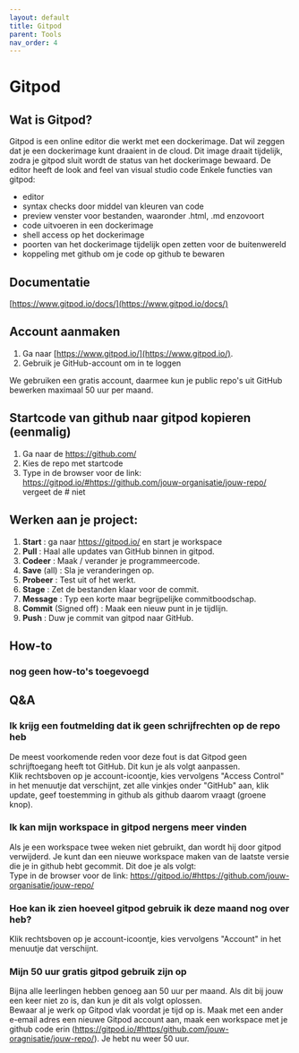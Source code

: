 ```yaml
---
layout: default
title: Gitpod
parent: Tools
nav_order: 4
---
```


# Gitpod
## Wat is Gitpod?
Gitpod is een online editor die werkt met een dockerimage.
Dat wil zeggen dat je een dockerimage kunt draaient in de cloud. Dit image draait tijdelijk, zodra je gitpod sluit wordt de status van het dockerimage bewaard.
De editor heeft de look and feel van visual studio code
Enkele functies van gitpod:
- editor
- syntax checks door middel van kleuren van code
- preview venster voor bestanden, waaronder .html, .md enzovoort
- code uitvoeren in een dockerimage
- shell access op het dockerimage
- poorten van het dockerimage tijdelijk open zetten voor de buitenwereld
- koppeling met github om je code op github te bewaren

## Documentatie
[https://www.gitpod.io/docs/](https://www.gitpod.io/docs/)

## Account aanmaken
1. Ga naar [https://www.gitpod.io/](https://www.gitpod.io/).
2. Gebruik je GitHub-account om in te loggen

We gebruiken een gratis account, daarmee kun je public repo's uit GitHub bewerken maximaal 50 uur per maand.

## Startcode van github naar gitpod kopieren (eenmalig)
1. Ga naar de https://github.com/
2. Kies de repo met startcode
3. Type in de browser voor de link: https://gitpod.io/#https://github.com/jouw-organisatie/jouw-repo/ \
vergeet de # niet

## Werken aan je project:
1. **Start** : ga naar https://gitpod.io/ en start je workspace
2. **Pull** : Haal alle updates van GitHub binnen in gitpod.
3. **Codeer** : Maak / verander je programmeercode.
4. **Save** (all) : Sla je veranderingen op.
5. **Probeer** : Test uit of het werkt.
6. **Stage** : Zet de bestanden klaar voor de commit.
7. **Message** : Typ een korte maar begrijpelijke commitboodschap.
8. **Commit** (Signed off) : Maak een nieuw punt in je tijdlijn.
9. **Push** : Duw je commit van gitpod naar GitHub.

## How-to
### nog geen how-to's toegevoegd

## Q&A

### Ik krijg een foutmelding dat ik geen schrijfrechten op de repo heb
De meest voorkomende reden voor deze fout is dat Gitpod geen schrijftoegang heeft tot GitHub. Dit kun je als volgt aanpassen.\
Klik rechtsboven op je account-icoontje, kies vervolgens "Access Control" in het menuutje dat verschijnt, 
zet alle vinkjes onder "GitHub" aan, klik update, geef toestemming in github als github daarom vraagt (groene knop).

### Ik kan mijn workspace in gitpod nergens meer vinden
Als je een workspace twee weken niet gebruikt, dan wordt hij door gitpod verwijderd. Je kunt dan een nieuwe workspace maken van de laatste versie die je in github hebt gecommit. Dit doe je als volgt: \
Type in de browser voor de link: https://gitpod.io/#https://github.com/jouw-organisatie/jouw-repo/ 

### Hoe kan ik zien hoeveel gitpod gebruik ik deze maand nog over heb?
Klik rechtsboven op je account-icoontje, kies vervolgens "Account" in het menuutje dat verschijnt.

### Mijn 50 uur gratis gitpod gebruik zijn op
Bijna alle leerlingen hebben genoeg aan 50 uur per maand. Als dit bij jouw een keer niet zo is, dan kun je dit als volgt oplossen.\
Bewaar al je werk op Gitpod vlak voordat je tijd op is. Maak met een ander e-email adres een nieuwe Gitpod account aan, 
maak een workspace met je github code erin (https://gitpod.io/#https/github.com/jouw-oragnisatie/jouw-repo/). Je hebt nu weer 50 uur.

